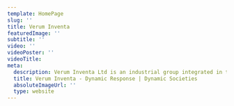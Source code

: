 ```yaml
---
template: HomePage
slug: ''
title: Verum Inventa
featuredImage: ''
subtitle: ''
video: ''
videoPoster: ''
videoTitle:
meta:
  description: Verum Inventa Ltd is an industrial group integrated in the development of scientific, geological and environmentally friendly solutions designed for social impact projects.
  title: Verum Inventa - Dynamic Response | Dynamic Societies
  absoluteImageUrl: ''
  type: website
---
```

